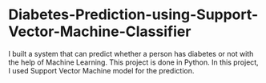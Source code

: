 # Diabetes-Prediction-using-Support-Vector-Machine-Classifier
I built a system that can predict whether a person has diabetes or not with the help of Machine Learning. This project is done in Python. In this project, I used Support Vector Machine model for the prediction.
